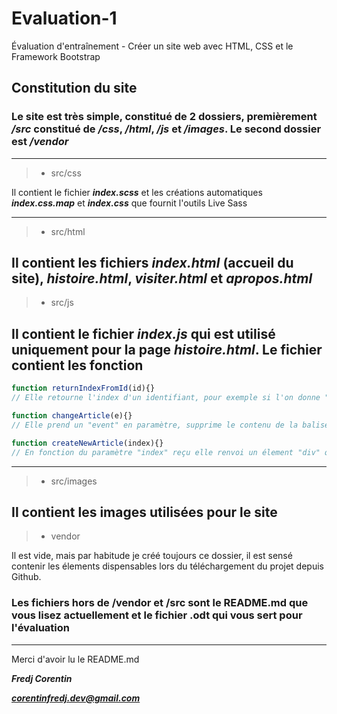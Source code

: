 # Evaluation-1
Évaluation d'entraînement - Créer un site web avec HTML, CSS et le Framework Bootstrap

## Constitution du site

### Le site est très simple, constitué de 2 dossiers, premièrement ***/src*** constitué de ***/css***, ***/html***, ***/js*** et ***/images***. Le second dossier est ***/vendor***
---
> - src/css

Il contient le fichier ***index.scss*** et les créations automatiques ***index.css.map*** et ***index.css*** que fournit l'outils Live Sass

---
> - src/html

Il contient les fichiers ***index.html*** (accueil du site), ***histoire.html***, ***visiter.html*** et ***apropos.html***
---
> - src/js

Il contient le fichier ***index.js*** qui est utilisé uniquement pour la page ***histoire.html***. Le fichier contient les fonction 
---
```js
function returnIndexFromId(id){}
// Elle retourne l'index d'un identifiant, pour exemple si l'on donne "col-7" la fonction renvoie "7"

function changeArticle(e){}
// Elle prend un "event" en paramètre, supprime le contenu de la balise "article" et ajoute "active" a la classe du bouton en lien avec la variable "event" reçu pour qu'il apparaisse sélectionné

function createNewArticle(index){}
// En fonction du paramètre "index" reçu elle renvoi un élement "div" qui a pour enfant les élements de l'article à afficher
```
---
> - src/images

Il contient les images utilisées pour le site
---
> - vendor

Il est vide, mais par habitude je créé toujours ce dossier, il est sensé contenir les élements dispensables lors du téléchargement du projet depuis Github.

### Les fichiers hors de /vendor et /src sont le README.md que vous lisez actuellement et le fichier .odt qui vous sert pour l'évaluation

---
Merci d'avoir lu le README.md 

***Fredj Corentin***

***corentinfredj.dev@gmail.com***